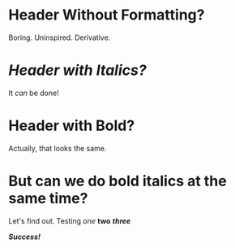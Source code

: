 # Header Without Formatting?
Boring. Uninspired. Derivative.
# *Header with Italics?*
It *can* be done!
#  **Header with Bold?**
Actually, that looks the same.
# But can we do bold italics at the same time?
Let's find out.
Testing _one_ **two** **_three_**

**_Success!_**
